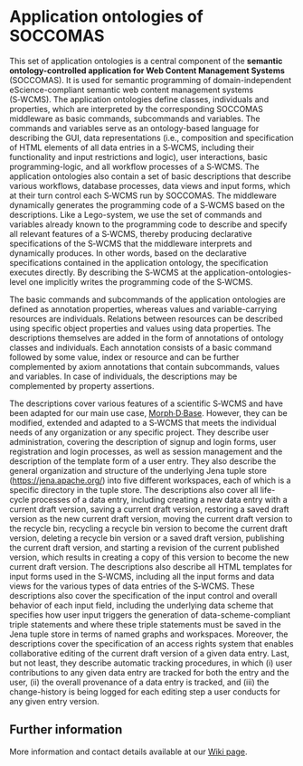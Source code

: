 # Application ontologies of SOCCOMAS

This set of application ontologies is a central component of the **semantic ontology-controlled application for Web 
Content Management Systems** (SOCCOMAS). It is used for semantic programming of domain-independent eScience-compliant 
semantic web content management systems (S‑WCMS). The application ontologies define classes, individuals and 
properties, which are interpreted by the corresponding SOCCOMAS middleware as basic commands, subcommands and 
variables. The commands and variables serve as an ontology-based language for describing the GUI, data 
representations (i.e., composition and specification of HTML elements of all data entries in a S‑WCMS, including 
their functionality and input restrictions and logic), user interactions, basic programming-logic, and all workflow 
processes of a S‑WCMS. The application ontologies also contain a set of basic descriptions that describe various 
workflows, database processes, data views and input forms, which at their turn control each S‑WCMS run by SOCCOMAS.
The middleware dynamically generates the programming code of a S‑WCMS based on the descriptions. Like a 
Lego-system, we use the set of commands and variables already known to the programming code to describe and specify 
all relevant features of a S‑WCMS, thereby producing declarative specifications of the S‑WCMS that the middleware 
interprets and dynamically produces. In other words, based on the declarative specifications contained in the 
application ontology, the specification executes directly. By describing the S‑WCMS at the application-ontologies-level 
one implicitly writes the programming code of the S‑WCMS. 

The basic commands and subcommands of the application ontologies are defined as annotation properties, whereas values 
and variable-carrying resources are individuals. Relations between resources can be described using specific object 
properties and values using data properties. The descriptions themselves are added in the form of annotations of 
ontology classes and individuals. Each annotation consists of a basic command followed by some value, index or 
resource and can be further complemented by axiom annotations that contain subcommands, values and variables. In case 
of individuals, the descriptions may be complemented by property assertions.

The descriptions cover various features of a scientific S‑WCMS and have been adapted for our main use case, 
[Morph∙D∙Base](https://proto.morphdbase.de). However, they can be modified, extended and adapted to a S‑WCMS that 
meets the individual needs of any organization or any specific project. They describe user administration, covering 
the description of signup and login forms, user registration and login processes, as well as session management and the 
description of the template form of a user entry. They also describe the general organization and structure of the 
underlying Jena tuple store (https://jena.apache.org/) into five different workspaces, each of which is a specific 
directory in the tuple store. The descriptions also cover all life-cycle processes of a data entry, including creating 
a new data entry with a current draft version, saving a current draft version, restoring a saved draft version as the 
new current draft version, moving the current draft version to the recycle bin, recycling a recycle bin version to 
become the current draft version, deleting a recycle bin version or a saved draft version, publishing the current draft 
version, and starting a revision of the current published version, which results in creating a copy of this version to 
become the new current draft version. The descriptions also describe all HTML templates for input forms used in the 
S‑WCMS, including all the input forms and data views for the various types of data entries of the S‑WCMS. These 
descriptions also cover the specification of the input control and overall behavior of each input field, including the 
underlying data scheme that specifies how user input triggers the generation of data-scheme-compliant triple statements 
and where these triple statements must be saved in the Jena tuple store in terms of named graphs and workspaces. 
Moreover, the descriptions cover the specification of an access rights system that enables collaborative editing of the 
current draft version of a given data entry. Last, but not least, they describe automatic tracking procedures, in 
which 
(i) user contributions to any given data entry are tracked for both the entry and the user, 
(ii) the overall provenance of a data entry is tracked, and 
(iii) the change-history is being logged for each editing step a user conducts for any given entry version.

## Further information
More information and contact details available at our 
[Wiki page](http://escience.biowikifarm.net/wiki/SOCCOMAS:_an_application_for_semantic_ontology-controlled_Web-Content-Management-Systems).